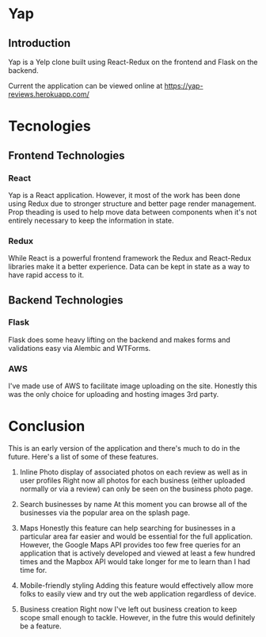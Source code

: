 # Yap

## Introduction

Yap is a Yelp clone built using React-Redux on the frontend and Flask on the backend.

Current the application can be viewed online at https://yap-reviews.herokuapp.com/

# Tecnologies

## Frontend Technologies

### React

Yap is a React application.  However, it most of the work has been done using Redux due to stronger structure and better page render management.  Prop theading is used to help move data between components when it's not entirely necessary to keep the information in state.

### Redux

While React is a powerful frontend framework the Redux and React-Redux libraries make it a better experience.  Data can be kept in state as a way to have rapid access to it.

## Backend Technologies

### Flask

Flask does some heavy lifting on the backend and makes forms and validations easy via Alembic and WTForms.

### AWS

I've made use of AWS to facilitate image uploading on the site.  Honestly this was the only choice for uploading and hosting images 3rd party.

# Conclusion

This is an early version of the application and there's much to do in the future.  Here's a list of some of these features.

1. Inline Photo display of associated photos on each review as well as in user profiles
      Right now all photos for each business (either uploaded normally or via a review) can only be seen on the business photo page.

2. Search businesses by name
      At this moment you can browse all of the businesses via the popular area on the splash page.

3. Maps
      Honestly this feature can help searching for businesses in a particular area far easier and would be essential for the full application.  However, the Google Maps API provides too few free queries for an application that is actively developed and viewed at least a few hundred times and the Mapbox API would take longer for me to learn than I had time for.

4. Mobile-friendly styling
      Adding this feature would effectively allow more folks to easily view and try out the web application regardless of device.

5. Business creation
      Right now I've left out business creation to keep scope small enough to tackle.  However, in the futre this would definitely be a feature.
